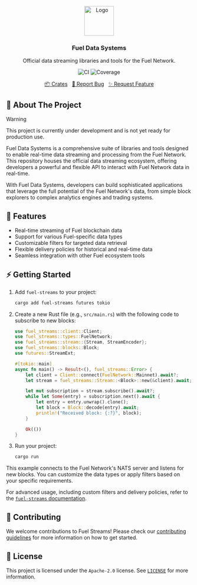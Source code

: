 <div align="center">
    <a href="https://github.com/fuellabs/data-systems">
        <img src="https://global.discourse-cdn.com/business6/uploads/fuel/original/2X/5/57d5a345cc15a64b636e0d56e042857f8a0e80b1.png" alt="Logo" width="80" height="80">
    </a>
    <h3 align="center">Fuel Data Systems</h3>
    <p align="center">
        Official data streaming libraries and tools for the Fuel Network.
    </p>
    <p align="center">
        <a href="https://github.com/FuelLabs/data-systems/actions/workflows/ci.yaml" style="text-decoration: none;">
            <img src="https://github.com/FuelLabs/data-systems/actions/workflows/ci.yaml/badge.svg?branch=main" alt="CI">
        </a>
        <a href="https://codecov.io/gh/FuelLabs/data-systems" style="text-decoration: none;">
            <img src="https://codecov.io/gh/FuelLabs/data-systems/graph/badge.svg?token=1zna00scwj" alt="Coverage">
        </a>
    </p>
    <p align="center">
        <a href="https://github.com/fuellabs/data-systems/tree/main/crates">📦 Crates</a>
        <span>&nbsp;</span>
        <a href="https://github.com/fuellabs/data-systems/issues/new?labels=bug&template=bug-report---.md">🐛 Report Bug</a>
        <span>&nbsp;</span>
        <a href="https://github.com/fuellabs/data-systems/issues/new?labels=enhancement&template=feature-request---.md">✨ Request Feature</a>
    </p>
</div>

## 📝 About The Project

> [!WARNING]
> This project is currently under development and is not yet ready for production use.

Fuel Data Systems is a comprehensive suite of libraries and tools designed to enable real-time data streaming and processing from the Fuel Network. This repository houses the official data streaming ecosystem, offering developers a powerful and flexible API to interact with Fuel Network data in real-time.

With Fuel Data Systems, developers can build sophisticated applications that leverage the full potential of the Fuel Network's data, from simple block explorers to complex analytics engines and trading systems.

## 🚀 Features

- Real-time streaming of Fuel blockchain data
- Support for various Fuel-specific data types
- Customizable filters for targeted data retrieval
- Flexible delivery policies for historical and real-time data
- Seamless integration with other Fuel ecosystem tools

## ⚡ Getting Started

1. Add `fuel-streams` to your project:

    ```sh
    cargo add fuel-streams futures tokio
    ```

2. Create a new Rust file (e.g., `src/main.rs`) with the following code to subscribe to new blocks:

    ```rust
    use fuel_streams::client::Client;
    use fuel_streams::types::FuelNetwork;
    use fuel_streams::stream::{Stream, StreamEncoder};
    use fuel_streams::blocks::Block;
    use futures::StreamExt;

    #[tokio::main]
    async fn main() -> Result<(), fuel_streams::Error> {
        let client = Client::connect(FuelNetwork::Mainnet).await?;
        let stream = fuel_streams::Stream::<Block>::new(&client).await;

        let mut subscription = stream.subscribe().await?;
        while let Some(entry) = subscription.next().await {
            let entry = entry.unwrap().clone();
            let block = Block::decode(entry).await;
            println!("Received block: {:?}", block);
        }

        Ok(())
    }
    ```

3. Run your project:
    ```sh
    cargo run
    ```

This example connects to the Fuel Network's NATS server and listens for new blocks. You can customize the data types or apply filters based on your specific requirements.

For advanced usage, including custom filters and delivery policies, refer to the [`fuel-streams` documentation](https://docs.rs/fuel-streams).

## 💪 Contributing

We welcome contributions to Fuel Streams! Please check our [contributing guidelines](CONTRIBUTING.md) for more information on how to get started.

## 📜 License

This project is licensed under the `Apache-2.0` license. See [`LICENSE`](./LICENSE) for more information.
